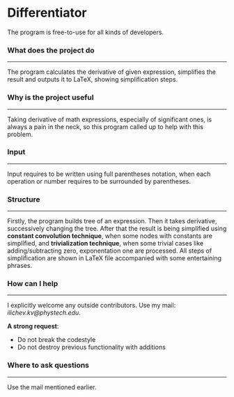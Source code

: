 # Differentiator

The program is free-to-use for all kinds of developers.


### What does the project do
***
The program calculates the derivative of given expression, simplifies the result and outputs it to LaTeX, showing simplification steps.


### Why is the project useful
***
Taking derivative of math expressions, especially of significant ones, is always a pain in the neck, so this program called up to
help with this problem.


### Input
***
Input requires to be written using full parentheses notation, when each operation or number requires to be surrounded by parentheses.


### Structure
***
Firstly, the program builds tree of an expression. Then it takes derivative, successively changing the tree. 
After that the result is being simplified using __constant convolution technique__, when some nodes with constants are simplified,
and __trivialization technique__, when some trivial cases like adding/subtracting zero, exponentation one are processed.
All steps of simplification are shown in LaTeX file accompanied with some entertaining phrases.

   
### How can I help
***
I explicitly welcome any outside contributors. Use my mail: _ilichev.kv@phystech.edu_.

__A strong request__:
* Do not break the codestyle
* Do not destroy previous functionality with additions

### Where to ask questions
***
Use the mail mentioned earlier.

